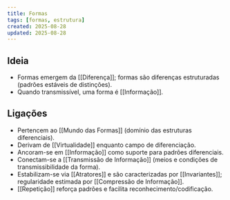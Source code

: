 ```yaml
---
title: Formas
tags: [formas, estrutura]
created: 2025-08-28
updated: 2025-08-28
---
```


## Ideia
- Formas emergem da [[Diferença]]; formas são diferenças estruturadas (padrões estáveis de distinções).
- Quando transmissível, uma forma é [[Informação]].

## Ligações
- Pertencem ao [[Mundo das Formas]] (domínio das estruturas diferenciais).
- Derivam de [[Virtualidade]] enquanto campo de diferenciação.
- Ancoram-se em [[Informação]] como suporte para padrões diferenciais.
- Conectam-se a [[Transmissão de Informação]] (meios e condições de transmissibilidade da forma).
- Estabilizam-se via [[Atratores]] e são caracterizadas por [[Invariantes]]; regularidade estimada por [[Compressão de Informação]].
 - [[Repetição]] reforça padrões e facilita reconhecimento/codificação.
